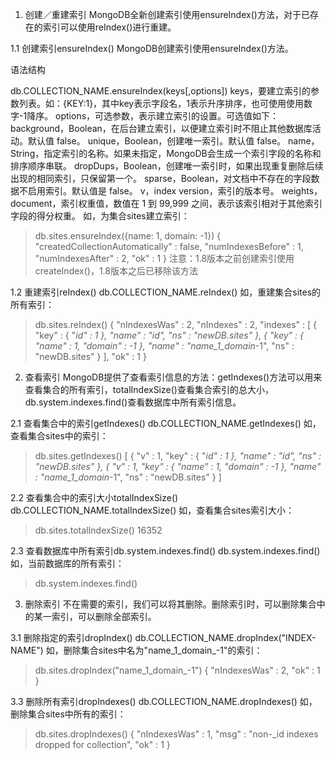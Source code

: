 1. 创建／重建索引
MongoDB全新创建索引使用ensureIndex()方法，对于已存在的索引可以使用reIndex()进行重建。

1.1 创建索引ensureIndex()
MongoDB创建索引使用ensureIndex()方法。



语法结构

db.COLLECTION_NAME.ensureIndex(keys[,options])
keys，要建立索引的参数列表。如：{KEY:1}，其中key表示字段名，1表示升序排序，也可使用使用数字-1降序。
options，可选参数，表示建立索引的设置。可选值如下：
background，Boolean，在后台建立索引，以便建立索引时不阻止其他数据库活动。默认值 false。
unique，Boolean，创建唯一索引。默认值 false。
name，String，指定索引的名称。如果未指定，MongoDB会生成一个索引字段的名称和排序顺序串联。
dropDups，Boolean，创建唯一索引时，如果出现重复删除后续出现的相同索引，只保留第一个。
sparse，Boolean，对文档中不存在的字段数据不启用索引。默认值是 false。
v，index version，索引的版本号。
weights，document，索引权重值，数值在 1 到 99,999 之间，表示该索引相对于其他索引字段的得分权重。
如，为集合sites建立索引：

> db.sites.ensureIndex({name: 1, domain: -1})
{
  "createdCollectionAutomatically" : false,
  "numIndexesBefore" : 1,
  "numIndexesAfter" : 2,
  "ok" : 1
}
注意：1.8版本之前创建索引使用createIndex()，1.8版本之后已移除该方法

 

1.2 重建索引reIndex()
db.COLLECTION_NAME.reIndex()
如，重建集合sites的所有索引：

> db.sites.reIndex()
{
  "nIndexesWas" : 2,
  "nIndexes" : 2,
  "indexes" : [
    {
	  "key" : {
		"_id" : 1
	  },
	  "name" : "_id_",
		"ns" : "newDB.sites"
	},
	{
	  "key" : {
		"name" : 1,
		"domain" : -1
	  },
	  "name" : "name_1_domain_-1",
	  "ns" : "newDB.sites"
	}
  ],
  "ok" : 1
}
 

2. 查看索引
MongoDB提供了查看索引信息的方法：getIndexes()方法可以用来查看集合的所有索引，totalIndexSize()查看集合索引的总大小，db.system.indexes.find()查看数据库中所有索引信息。

 

2.1 查看集合中的索引getIndexes()
db.COLLECTION_NAME.getIndexes()
如，查看集合sites中的索引：

>db.sites.getIndexes()
[
  {
	"v" : 1,
	"key" : {
	  "_id" : 1
	},
	"name" : "_id_",
	"ns" : "newDB.sites"
  },
  {
	"v" : 1,
	"key" : {
	  "name" : 1,
	  "domain" : -1
	},
	"name" : "name_1_domain_-1",
	"ns" : "newDB.sites"
  }
]
 

2.2 查看集合中的索引大小totalIndexSize()
db.COLLECTION_NAME.totalIndexSize()
如，查看集合sites索引大小：

> db.sites.totalIndexSize()
16352
 

2.3 查看数据库中所有索引db.system.indexes.find()
db.system.indexes.find()
如，当前数据库的所有索引：

> db.system.indexes.find()
 

3. 删除索引
不在需要的索引，我们可以将其删除。删除索引时，可以删除集合中的某一索引，可以删除全部索引。

3.1 删除指定的索引dropIndex()
db.COLLECTION_NAME.dropIndex("INDEX-NAME")
如，删除集合sites中名为"name_1_domain_-1"的索引：

> db.sites.dropIndex("name_1_domain_-1")
{ "nIndexesWas" : 2, "ok" : 1 }
 

3.3 删除所有索引dropIndexes()
db.COLLECTION_NAME.dropIndexes()
如，删除集合sites中所有的索引：

> db.sites.dropIndexes()
{
  "nIndexesWas" : 1,
  "msg" : "non-_id indexes dropped for collection",
  "ok" : 1
}
